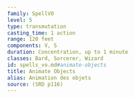 ```yaml
---
family: SpellVO
level: 5
type: transmutation
casting_time: 1 action
range: 120 feet
components: V, S
duration: Concentration, up to 1 minute
classes: Bard, Sorcerer, Wizard
id: spells_vo.md#animate-objects
title: Animate Objects
alias: Animation des objets
source: (SRD p116)
---
```


